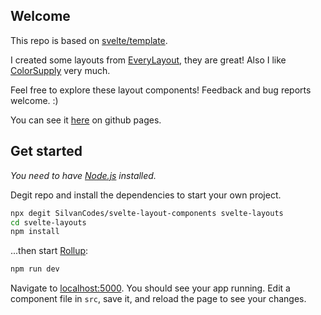 ## Welcome

This repo is based on [svelte/template](https://github.com/sveltejs/template).

I created some layouts from [EveryLayout](https://every-layout.dev/), they are great!
Also I like [ColorSupply](https://colorsupplyyy.com/app) very much.

Feel free to explore these layout components! Feedback and bug reports welcome. :)

You can see it [here](https://silvancodes.github.io/svelte-layout-components/) on github pages.

## Get started

*You need to have [Node.js](https://nodejs.org) installed.*

Degit repo and install the dependencies to start your own project.

```bash
npx degit SilvanCodes/svelte-layout-components svelte-layouts
cd svelte-layouts
npm install
```

...then start [Rollup](https://rollupjs.org):

```bash
npm run dev
```

Navigate to [localhost:5000](http://localhost:5000). You should see your app running. Edit a component file in `src`, save it, and reload the page to see your changes.
